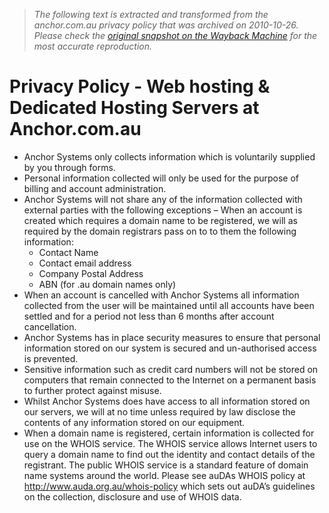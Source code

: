 > *The following text is extracted and transformed from the anchor.com.au privacy policy that was archived on 2010-10-26. Please check the [original snapshot on the Wayback Machine](https://web.archive.org/web/20101026125838id_/http%3A//anchor.com.au/about-us/terms-conditions/privacy-policy) for the most accurate reproduction.*

# Privacy Policy - Web hosting & Dedicated Hosting Servers at Anchor.com.au

  * Anchor Systems only collects information which is voluntarily supplied by you through forms.
  * Personal information collected will only be used for the purpose of billing and account administration.
  * Anchor Systems will not share any of the information collected with external parties with the following exceptions – When an account is created which requires a domain name to be registered, we will as required by the domain registrars pass on to to them the following information: 
    * Contact Name
    * Contact email address
    * Company Postal Address
    * ABN (for .au domain names only)
  * When an account is cancelled with Anchor Systems all information collected from the user will be maintained until all accounts have been settled and for a period not less than 6 months after account cancellation.
  * Anchor Systems has in place security measures to ensure that personal information stored on our system is secured and un-authorised access is prevented.
  * Sensitive information such as credit card numbers will not be stored on computers that remain connected to the Internet on a permanent basis to further protect against misuse.
  * Whilst Anchor Systems does have access to all information stored on our servers, we will at no time unless required by law disclose the contents of any information stored on our equipment.
  * When a domain name is registered, certain information is collected for use on the WHOIS service. The WHOIS service allows Internet users to query a domain name to find out the identity and contact details of the registrant. The public WHOIS service is a standard feature of domain name systems around the world. Please see auDAs WHOIS policy at http://www.auda.org.au/whois-policy which sets out auDA’s guidelines on the collection, disclosure and use of WHOIS data.


